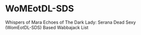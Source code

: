 # WoMEotDL-SDS
Whispers of Mara Echoes of The Dark Lady: Serana Dead Sexy (WomEotDL-SDS) Based Wabbajack List 

